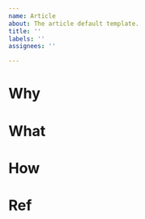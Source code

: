 ```yaml
---
name: Article
about: The article default template.
title: ''
labels: ''
assignees: ''

---
```


# Why


# What


# How


# Ref
